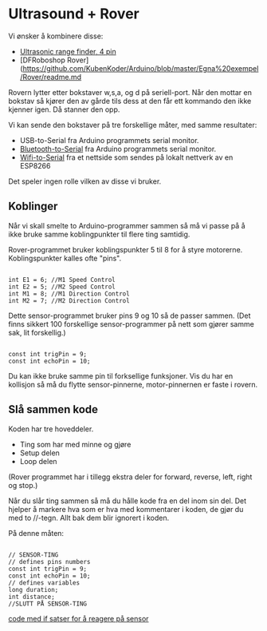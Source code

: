 # Ultrasound + Rover

Vi ønsker å kombinere disse:

* [Ultrasonic range finder, 4 pin](https://howtomechatronics.com/tutorials/arduino/ultrasonic-sensor-hc-sr04/)
* [DFRoboshop Rover](https://github.com/KubenKoder/Arduino/blob/master/Egna%20exempel/Rover/readme.md

Rovern lytter etter bokstaver w,s,a, og d på seriell-port. Når den mottar en bokstav så kjører den av gårde tils dess at den får ett kommando den ikke kjenner igen. Då stanner den opp.

Vi kan sende den bokstaver på tre forskellige måter, med samme resultater:
* USB-to-Serial fra Arduino programmets serial monitor.
* [Bluetooth-to-Serial](https://github.com/KubenKoder/Arduino/blob/master/Egna%20exempel/Rover/readme.md#bluetooth) fra Arduino programmets serial monitor.
* [Wifi-to-Serial](https://github.com/KubenKoder/Arduino/blob/master/Egna%20exempel/Rover/readme.md#wifi-control-using-esp8266-onboard-web-server---now-working) fra et nettside som sendes på lokalt nettverk av en ESP8266

Det speler ingen rolle vilken av disse vi bruker.

## Koblinger

Når vi skall smelte to Arduino-programmer sammen så må vi passe på å ikke bruke samme koblingpunkter til flere ting samtidig. 

Rover-programmet bruker koblingspunkter 5 til 8 for å styre motorerne. Koblingspunkter kalles ofte "pins".

<code>
int E1 = 6; //M1 Speed Control
int E2 = 5; //M2 Speed Control
int M1 = 8; //M1 Direction Control
int M2 = 7; //M2 Direction Control
</code>

Dette sensor-programmet bruker pins 9 og 10 så de passer sammen. (Det finns sikkert 100 forskellige sensor-programmer på nett som gjører samme sak, lit forskellig.)

<code>
const int trigPin = 9;
const int echoPin = 10;
</code>

Du kan ikke bruke samme pin til forksellige funksjoner. Vis du har en kollisjon så må du flytte sensor-pinnerne, motor-pinnernen er faste i rovern. 

## Slå sammen kode

Koden har tre hoveddeler. 

* Ting som har med minne og gjøre
* Setup delen
* Loop delen

(Rover programmet har i tillegg ekstra deler for forward, reverse, left, right og stop.)

Når du slår ting sammen så må du hålle kode fra en del inom sin del. Det hjelper å markere hva som er hva med kommentarer i koden, de gjør du med to //-tegn. Allt bak dem blir ignorert i koden.

På denne måten:

<Code>
// SENSOR-TING
// defines pins numbers
const int trigPin = 9;
const int echoPin = 10;
// defines variables
long duration;
int distance;
//SLUTT PÅ SENSOR-TING
</Code>


[code med if satser for å reagere på sensor](ultrasound_rover/ultrasound_rover.ino)


